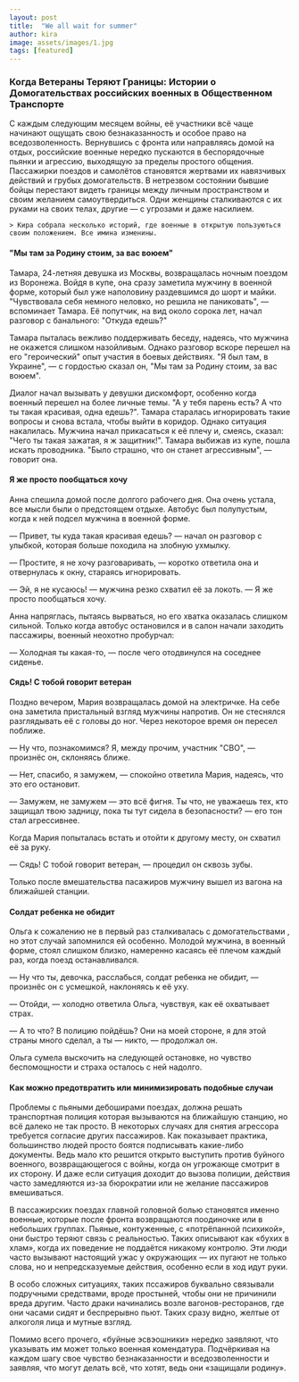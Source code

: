 ```yaml
---
layout: post
title:  "We all wait for summer"
author: kira
image: assets/images/1.jpg
tags: [featured]
---
```

### Когда Ветераны Теряют Границы: Истории о Домогательствах российских военных  в Общественном Транспорте

С каждым следующим месяцем войны, её участники всё чаще начинают ощущать свою безнаказанность и особое право на вседозволенность. Вернувшись с фронта или направляясь домой на отдых, российские военные нередко пускаются в беспорядочные пьянки и агрессию, выходящую за пределы простого общения. Пассажирки поездов и самолётов становятся жертвами их навязчивых действий и грубых домогательств. В нетрезвом состоянии бывшие бойцы перестают видеть границы между личным пространством и своим желанием самоутвердиться. Одни женщины сталкиваются с их руками на своих телах, другие — с угрозами и даже насилием. 

    > Кира собрала несколько историй, где военные в открытую пользуються своим положением. Все имина изменины.

#### "Мы там за Родину стоим, за вас воюем"

Тамара, 24-летняя девушка из Москвы, возвращалась ночным поездом из Воронежа. Войдя в купе, она сразу заметила мужчину в военной форме, который был уже наполовину раздевшимся до шорт и майки. "Чувствовала себя немного неловко, но решила не паниковать", — вспоминает Тамара. Её попутчик, на вид около сорока лет, начал разговор с банального: "Откуда едешь?"

Тамара пыталась вежливо поддерживать беседу, надеясь, что мужчина не окажется слишком назойливым. Однако разговор вскоре перешел на его "героический" опыт участия в боевых действиях. "Я был там, в Украине", — с гордостью сказал он, "Мы там за Родину стоим, за вас воюем".

Диалог начал вызывать у девушки дискомфорт, особенно когда военный перешел на более личные темы. "А у тебя парень есть? А что ты такая красивая, одна едешь?". Тамара старалась игнорировать такие вопросы и снова встала, чтобы выйти в коридор. Однако ситуация накалилась. Мужчина начал прикасаться к её плечу и, смеясь, сказал: "Чего ты такая зажатая, я ж защитник!". Тамара выбижав из купе, пошла искать проводника. "Было страшно, что он станет агрессивным", — говорит она. 


#### Я же просто пообщаться хочу

Анна спешила домой после долгого рабочего дня. Она очень устала, все мысли были о предстоящем отдыхе. Автобус был полупустым, когда к ней подсел мужчина в военной форме. 

— Привет, ты куда такая красивая едешь? — начал он разговор с улыбкой, которая больше походила на злобную ухмылку.

— Простите, я не хочу разговаривать, — коротко ответила она и отвернулась к окну, стараясь игнорировать.

— Эй, я не кусаюсь! — мужчина резко схватил её за локоть. — Я же просто пообщаться хочу.

Анна напряглась, пытаясь вырваться, но его хватка оказалась слишком сильной. Только когда автобус остановился и в салон начали заходить пассажиры, военный неохотно пробурчал:

— Холодная ты какая-то, — после чего отодвинулся на соседнее сиденье.



#### Сядь! С тобой говорит ветеран

Поздно вечером, Мария возвращалась домой на электричке.  На себе она заметила пристальный взгляд мужчины напротив. Он не стеснялся разглядывать её с головы до ног. Через некоторое время он пересел поближе.

— Ну что, познакомимся? Я, между прочим, участник "СВО", — произнёс он, склоняясь ближе.

— Нет, спасибо, я замужем, — спокойно ответила Мария, надеясь, что это его остановит.

— Замужем, не замужем — это всё фигня. Ты что, не уважаешь тех, кто защищал твою задницу, пока ты тут сидела в безопасности? — его тон стал агрессивнее.

Когда Мария попыталась встать и отойти к другому месту, он схватил её за руку.

— Сядь! С тобой говорит ветеран, — процедил он сквозь зубы.

Только после вмешательства пасажиров мужчину вышел из вагона на ближайшей станции.

#### Солдат ребенка не обидит

Ольга к сожалению не в первый раз сталкивалась с домогательствами , но этот случай запомнился ей особенно. Молодой мужчина, в военный форме, стоял слишком близко, намеренно касаясь её плечом каждый раз, когда поезд останавливался.

— Ну что ты, девочка, расслабься, солдат ребенка не обидит, — произнёс он с усмешкой, наклоняясь к её уху.

— Отойди, — холодно ответила Ольга, чувствуя, как её охватывает страх.

— А то что? В полицию пойдёшь? Они на моей стороне, я для этой страны много сделал, а ты — никто, — продолжал он.

Ольга сумела выскочить на следующей остановке, но чувство беспомощности и страха осталось с ней надолго.

#### Как можно предотвратить или минимизировать подобные случаи 

Проблемы с  пьяными дебоширами поездах, должна решать транспортная полиция которая вызываются на ближайшую станцию, но всё далеко не так просто. В некоторых случаях для снятия агрессора требуется согласие других пассажиров. Как показывает практика, большинство людей просто боятся подписывать какие-либо документы. Ведь мало кто решится открыто выступить против буйного военного,  возвращающегося с войны, когда он угрожающе смотрит в их сторону. И даже если ситуация доходит до вызова полиции, действия часто замедляются из-за бюрократии или не желание пассажиров вмешиваться.

В пассажирских поездах главной головной болью становятся именно военные, которые после фронта возвращаются поодиночке или в небольших группах. Пьяные, контуженные, с «потрёпанной психикой», они быстро теряют связь с реальностью. Таких описывают как «бухих в хлам», когда их поведение не поддаётся никакому контролю. Эти люди часто вызывают настоящий ужас у окружающих — их пугают не только слова, но и непредсказуемые действия, особенно если в ход идут руки.

В особо сложных ситуациях, таких пссажиров буквально связывали подручными средствами, вроде простыней, чтобы они не причинили вреда другим. Часто драки начинались возле вагонов-ресторанов, где они часами сидят и беспрерывно пьют. Таких сразу видно, желтые от алкоголя лица и мутные взгляд.

Помимо всего прочего, «буйные эсвэошники» нередко заявляют, что указывать им может только военная комендатура. Подчёркивая на каждом шагу свое чувство безнаказанности и вседозволенности и заявляя, что могут делать всё, что хотят, ведь они «защищали родину».